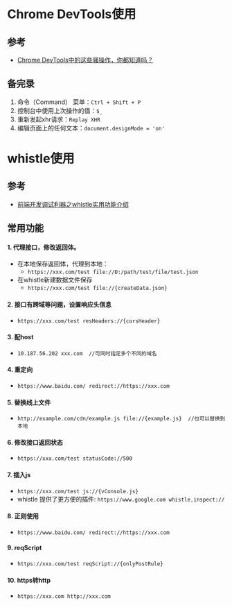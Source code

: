 # Chrome DevTools使用

## 参考
- [Chrome DevTools中的这些骚操作，你都知道吗？](https://juejin.cn/post/6844904162602254350#heading-15)

## 备完录
1. 命令（Command） 菜单：`Ctrl + Shift + P`
2. 控制台中使用上次操作的值：`$_`
3. 重新发起xhr请求：`Replay XHR`
4. 编辑页面上的任何文本：`document.designMode = 'on'`


# whistle使用

## 参考
- [前端开发调试利器之whistle实用功能介绍](https://juejin.cn/post/6844904019018661895)

## 常用功能

#### 1. 代理接口，修改返回体。
* 在本地保存返回体，代理到本地：
  * `https://xxx.com/test file://D:/path/test/file/test.json`
* 在whistle新建数据文件保存
  * `https://xxx.com/test file://{createData.json}`

#### 2. 接口有跨域等问题，设置响应头信息
* `https://xxx.com/test resHeaders://{corsHeader}`

#### 3. 配host
* `10.187.56.202 xxx.com  //可同时指定多个不同的域名`

#### 4. 重定向
* `https://www.baidu.com/ redirect://https://xxx.com`

#### 5. 替换线上文件
* `http://example.com/cdn/example.js file://{example.js}  //也可以替换到本地`

#### 6. 修改接口返回状态
* `https://xxx.com/test statusCode://500`

#### 7. 插入js
* `https://xxx.com/test js://{vConsole.js}`
* whistle 提供了更方便的插件: `https://www.google.com whistle.inspect://`

#### 8. 正则使用
* `https://www.baidu.com/ redirect://https://xxx.com`

#### 9. reqScript
* `https://xxx.com/test reqScript://{onlyPostRule}`

#### 10. https转http
* `https://xxx.com http://xxx.com`
